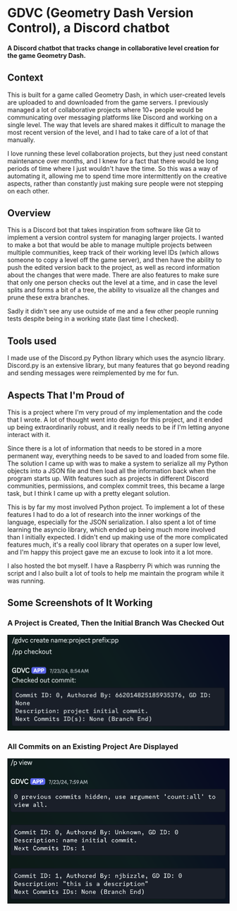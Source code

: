 # GDVC (Geometry Dash Version Control), a Discord chatbot

#### A Discord chatbot that tracks change in collaborative level creation for the game Geometry Dash.

## Context

This is built for a game called Geometry Dash, in which user-created levels are uploaded to and downloaded from the game servers. I previously managed a lot of collaborative projects where 10+ people would be communicating over messaging platforms like Discord and working on a single level. The way that levels are shared makes it difficult to manage the most recent version of the level, and I had to take care of a lot of that manually.

I love running these level collaboration projects, but they just need constant maintenance over months, and I knew for a fact that there would be long periods of time where I just wouldn't have the time. So this was a way of automating it, allowing me to spend time more intermittently on the creative aspects, rather than constantly just making sure people were not stepping on each other.

## Overview

This is a Discord bot that takes inspiration from software like Git to implement a version control system for managing larger projects. I wanted to make a bot that would be able to manage multiple projects between multiple communities, keep track of their working level IDs (which allows someone to copy a level off the game server), and then have the ability to push the edited version back to the project, as well as record information about the changes that were made. There are also features to make sure that only one person checks out the level at a time, and in case the level splits and forms a bit of a tree, the ability to visualize all the changes and prune these extra branches.

Sadly it didn't see any use outside of me and a few other people running tests despite being in a working state (last time I checked).

## Tools used

I made use of the Discord.py Python library which uses the asyncio library. Discord.py is an extensive library, but many features that go beyond reading and sending messages were reimplemented by me for fun.

## Aspects That I'm Proud of

This is a project where I'm very proud of my implementation and the code that I wrote. A lot of thought went into design for this project, and it ended up being extraordinarily robust, and it really needs to be if I'm letting anyone interact with it.

Since there is a lot of information that needs to be stored in a more permanent way, everything needs to be saved to and loaded from some file. The solution I came up with was to make a system to serialize all my Python objects into a JSON file and then load all the information back when the program starts up. With features such as projects in different Discord communities, permissions, and complex commit trees, this became a large task, but I think I came up with a pretty elegant solution.

This is by far my most involved Python project. To implement a lot of these features I had to do a lot of research into the inner workings of the language, especially for the JSON serialization. I also spent a lot of time learning the asyncio library, which ended up being much more involved than I initially expected. I didn't end up making use of the more complicated features much, it's a really cool library that operates on a super low level, and I'm happy this project gave me an excuse to look into it a lot more.

I also hosted the bot myself. I have a Raspberry Pi which was running the script and I also built a lot of tools to help me maintain the program while it was running. 

## Some Screenshots of It Working

### A Project is Created, Then the Initial Branch Was Checked Out
<img src="pictures/create.png">

### All Commits on an Existing Project Are Displayed
<img src="pictures/view.png">
